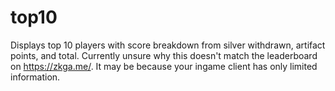 # top10

Displays top 10 players with score breakdown from silver withdrawn, artifact points, and total. Currently unsure why this doesn't match the leaderboard on https://zkga.me/. It may be because your ingame client has only limited information.
